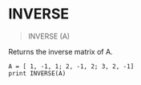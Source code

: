 # INVERSE

> INVERSE (A)

Returns the inverse matrix of A.

```
A = [ 1, -1, 1; 2, -1, 2; 3, 2, -1]
print INVERSE(A)
```

